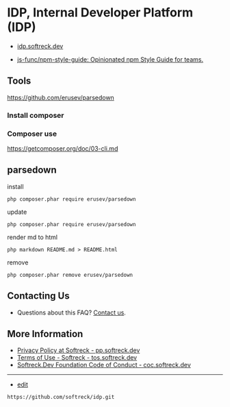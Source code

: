# IDP, Internal Developer Platform (IDP) 

+ [idp.softreck.dev](https://idp.softreck.dev/)

+ [js-func/npm-style-guide: Opinionated npm Style Guide​ for teams.](https://github.com/js-func/npm-style-guide)


## Tools
https://github.com/erusev/parsedown

### Install composer

### Composer use
https://getcomposer.org/doc/03-cli.md


## parsedown
install
    
    php composer.phar require erusev/parsedown

update

    php composer.phar require erusev/parsedown

render md to html

    php markdown README.md > README.html

remove

    php composer.phar remove erusev/parsedown




## Contacting Us

+ Questions about this FAQ? [Contact us](mailto:idp@softreck.dev).

## More Information

+ [Privacy Policy at Softreck - pp.softreck.dev](https://pp.softreck.dev)
+ [Terms of Use - Softreck - tos.softreck.dev](https://tos.softreck.dev)
+ [Softreck.Dev Foundation Code of Conduct - coc.softreck.dev](https://coc.softreck.dev)

---
+ [edit](https://github.com/softreck/idp/edit/main/README.md)

```
https://github.com/softreck/idp.git
```    
